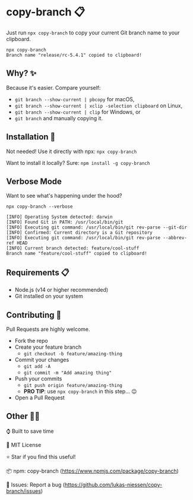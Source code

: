 # copy-branch 📋

Just run `npx copy-branch` to copy your current Git branch name to your clipboard.

```
npx copy-branch
Branch name "release/rc-5.4.1" copied to clipboard!
```

## Why? ✨

Because it's easier. Compare yourself:

- `git branch --show-current | pbcopy` for macOS,
- `git branch --show-current | xclip -selection clipboard` on Linux,
- `git branch --show-current | clip` for Windows, or
- `git branch` and manually copying it.

## Installation 🚀

Not needed! Use it directly with npx: `npx copy-branch`

Want to install it locally? Sure: `npm install -g copy-branch`

## Verbose Mode

Want to see what's happening under the hood?

```
npx copy-branch --verbose
```

```
[INFO] Operating System detected: darwin
[INFO] Found Git in PATH: /usr/local/bin/git
[INFO] Executing git command: /usr/local/bin/git rev-parse --git-dir
[INFO] Confirmed: Current directory is a Git repository
[INFO] Executing git command: /usr/local/bin/git rev-parse --abbrev-ref HEAD
[INFO] Current branch detected: feature/cool-stuff
Branch name "feature/cool-stuff" copied to clipboard!
```

## Requirements 📋

- Node.js (v14 or higher recommended)
- Git installed on your system

## Contributing 🤝

Pull Requests are highly welcome.

- Fork the repo
- Create your feature branch
  - `git checkout -b feature/amazing-thing`
- Commit your changes
  - `git add -A`
  - `git commit -m "Add amazing thing"`
- Push your commits
  - `git push origin feature/amazing-thing`
  - **PRO TIP**: use `npx copy-branch` in this step... 😉
- Open a Pull Request

## Other 👨‍💻

⌚ Built to save time

📜 MIT License

⭐ Star if you find this useful!

📦 npm: copy-branch (https://www.npmjs.com/package/copy-branch)

🐛 Issues: Report a bug (https://github.com/lukas-niessen/copy-branch/issues)
